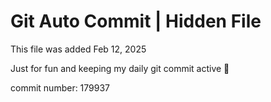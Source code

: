 # Git Auto Commit | Hidden File

This file was added Feb 12, 2025

Just for fun and keeping my daily git commit active 🤪

commit number: 179937

